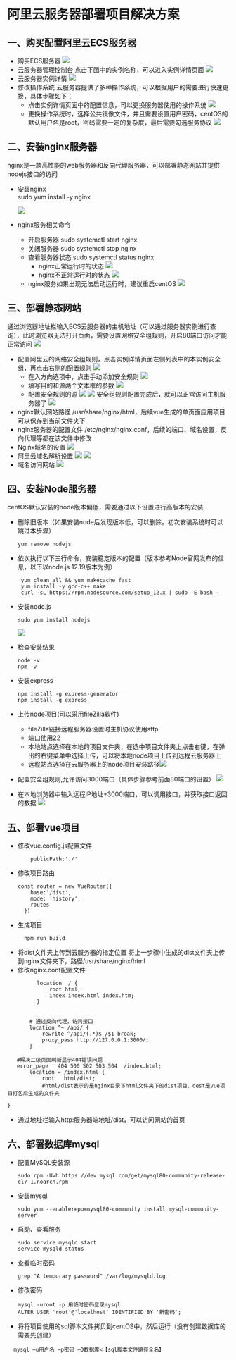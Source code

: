 # 阿里云服务器部署项目解决方案
## 一、购买配置阿里云ECS服务器
  + 购买ECS服务器
    ![](1_购买服务器.jpg)
  + 云服务器管理控制台
     点击下图中的实例名称，可以进入实例详情页面
    ![](云服务器ECS概览.jpg)
  + 云服务器实例详情
    ![](3_云服务器实例详情.jpg)
  + 修改操作系统
    云服务器提供了多种操作系统，可以根据用户的需要进行快速更换，具体步骤如下：
    + 点击实例详情页面中的配置信息，可以更换服务器使用的操作系统
    ![](更换操作系统1.JPG)
    + 更换操作系统时，选择公共镜像文件，并且需要设置用户密码，centOS的默认用户名是root，密码需要一定的复杂度，最后需要勾选服务协议
    ![](更换操作系统2.JPG)

## 二、安装nginx服务器
  nginx是一款高性能的web服务器和反向代理服务器，可以部署静态网站并提供nodejs接口的访问
  + 安装nginx  
    sudo yum install -y nginx 
    
    ![](安装nginx.jpg) 
    
  + nginx服务相关命令
    - 开启服务器
      sudo systemctl start nginx
    - 关闭服务器
      sudo systemctl stop nginx
    - 查看服务器状态
      sudo systemctl status nginx
      - nginx正常运行时的状态
      ![](6_nginx状态显示.jpg)
      - nginx不正常运行时的状态
      ![](nginx关闭时的状态.jpg)
    - nginx服务如果出现无法启动运行时，建议重启centOS
      ![](nginx无法启动.jpg)
      
## 三、部署静态网站

   通过浏览器地址栏输入ECS云服务器的主机地址（可以通过服务器实例进行查询），此时浏览器无法打开页面，需要设置网络安全组规则，开启80端口访问才能正常访问
   ![](nginx服务器无法访问.jpg)

  + 配置阿里云的网络安全组规则，点击实例详情页面左侧列表中的本实例安全组，再点击右侧的配置规则
    ![](nginx安全组配置规则.JPG)
    - 在入方向选项中，点击手动添加安全规则
    ![](手动添加安全规则.jpg)
    - 填写目的和源两个文本框的参数
    ![](设置安全组规则.jpg)
    - 配置安全规则的源
    ![](配置安全规则的源.jpg)
    ![](安全组规则配置.jpg)
    安全组规则配置完成后，就可以正常访问主机服务器了
    ![](nginx服务器正常访问.JPG)
  + nginx默认网站路径
    /usr/share/nginx/html，后续vue生成的单页面应用项目可以保存到当前文件夹下
  + nginx服务器的配置文件
    /etc/nginx/nginx.conf，后续的端口、域名设置，反向代理等都在该文件中修改
  + Nginx域名的设置
    ![](静态网站绑定域名.jpg)
  + 阿里云域名解析设置
    ![](域名解析.jpg) 
    ![](域名解析1.jpg) 
  + 域名访问网站
    ![](域名访问网站.jpg)
    
## 四、安装Node服务器
   centOS默认安装的node版本偏低，需要通过以下设置进行高版本的安装
  + 删除旧版本（如果安装node后发现版本低，可以删除。初次安装系统时可以跳过本步骤）
    ```
    yum remove nodejs
    ```
    
  + 依次执行以下三行命令，安装稳定版本的配置（版本参考Node官网发布的信息，以下以node.js 12.19版本为例）
    ```
     yum clean all && yum makecache fast
     yum install -y gcc-c++ make  
     curl -sL https://rpm.nodesource.com/setup_12.x | sudo -E bash -
    ```
    
  + 安装node.js
    ```
    sudo yum install nodejs
    ```
    ![](nodejs的安装.jpg)
    
  + 检查安装结果
    ```
    node -v
    npm -v
    ```
    
  + 安装express
    ```
    npm install -g express-generator
    npm install -g express
    ```
    
  + 上传node项目(可以采用fileZilla软件)
    - fileZilla链接远程服务器设置时主机协议使用sftp
    - 端口使用22
    - 本地站点选择在本地的项目文件夹，在选中项目文件夹上点击右键，在弹出的右键菜单中选择上传，可以将本地node项目上传到远程云服务器上
    - 远程站点选择在云服务器上的node项目安装路径![](fileZilla.jpg)
    
  + 配置安全组规则,允许访问3000端口（具体步骤参考前面80端口的设置） 
    ![](设置3000端口的安全规则.jpg)
  + 在本地浏览器中输入远程IP地址+3000端口，可以调用接口，并获取接口返回的数据
    ![](node接口的调用.JPG)
    
## 五、部署vue项目
+ 修改vue.config.js配置文件
  ```
      publicPath:'./'
  ```
+ 修改项目路由
  ```
  const router = new VueRouter({
      base:'/dist',
      mode: 'history',
      routes
    })
  ```
+ 生成项目
  ```
    npm run build
  ```
+ 将dist文件夹上传到云服务器的指定位置
   将上一步骤中生成的dist文件夹上传到nginx文件夹下，路径/usr/share/nginx/html
+ 修改nginx.conf配置文件
  ```
        location  / {
            root html;
            index index.html index.htm;
        }
		
  ```
 ```
        # 通过反向代理，访问接口
        location ^~ /api/ {
            rewrite ^/api/(.*)$ /$1 break;
            proxy_pass http://127.0.0.1:3000/;
        }
 ```
 ```
    #解决二级页面刷新显示404错误问题
    error_page   404 500 502 503 504  /index.html;
        location = /index.html {
            root   html/dist; 
            #html/dist表示的是nginx目录下html文件夹下的dist项目，dest是vue项目打包后生成的文件夹
           
}
 ```
+ 通过地址栏输入http:服务器端地址/dist，可以访问网站的首页    

## 六、部署数据库mysql
+ 配置MySQL安装源
  ```
  sudo rpm -Uvh https://dev.mysql.com/get/mysql80-community-release-el7-1.noarch.rpm
  ```
+ 安装mysql
  ```
  sudo yum --enablerepo=mysql80-community install mysql-community-server
  ```
+ 启动、查看服务
  ```
  sudo service mysqld start
  service mysqld status
  ```
+ 查看临时密码
  ```
  grep "A temporary password" /var/log/mysqld.log
  ```
+ 修改密码
  ```
  mysql -uroot -p 用临时密码登录mysql
  ALTER USER 'root'@'localhost' IDENTIFIED BY '新密码';
  
  ```
+ 将将项目使用的sql脚本文件拷贝到centOS中，然后运行（没有创建数据库的需要先创建）
```
  mysql –u用户名 –p密码 –D数据库<【sql脚本文件路径全名】
```


